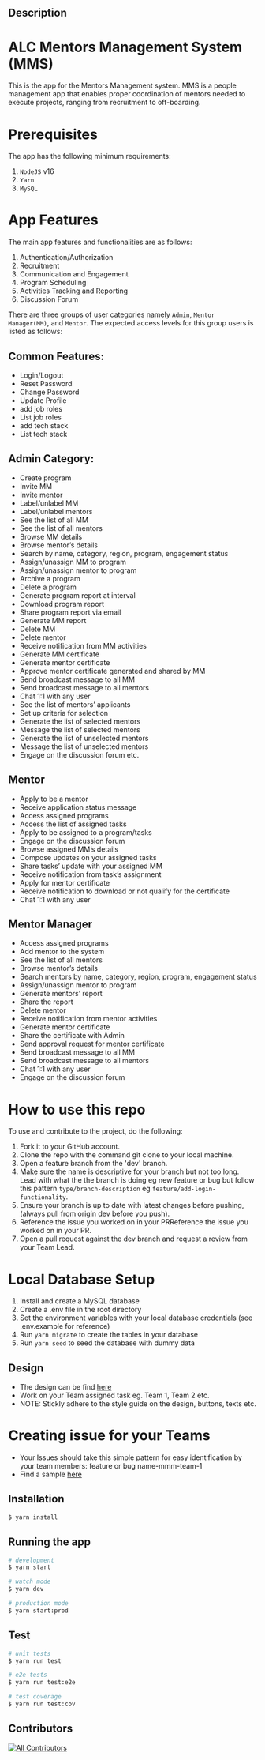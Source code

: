 
## Description

# ALC Mentors Management System (MMS)

This is the app for the Mentors Management system. MMS is a people management app that enables proper
coordination of mentors needed to execute projects, ranging from recruitment to off-boarding.


# Prerequisites

The app has the following minimum requirements:
1. `NodeJS` v16
2. `Yarn`
3. `MySQL`


# App Features

The main app features and functionalities are as follows:
1. Authentication/Authorization
2. Recruitment
3. Communication and Engagement
4. Program Scheduling
5. Activities Tracking and Reporting
6. Discussion Forum

There are three groups of user categories namely `Admin`, `Mentor Manager(MM)`, and `Mentor`. The expected access levels for this group
users is listed as follows:

## Common Features:
- Login/Logout
- Reset Password
- Change Password
- Update Profile
- add job roles
- List job roles
- add tech stack
- List tech stack

## Admin Category:
- Create program
- Invite MM
- Invite mentor
- Label/unlabel MM
- Label/unlabel mentors
- See the list of all MM
- See the list of all mentors
- Browse MM details
- Browse mentor’s details
- Search by name, category, region, program, engagement status
- Assign/unassign MM to program
- Assign/unassign mentor to program
- Archive a program
- Delete a program
- Generate program report at interval
- Download program report
- Share program report via email
- Generate MM report
- Delete MM
- Delete mentor
- Receive notification from MM activities
- Generate MM certificate
- Generate mentor certificate
- Approve mentor certificate generated and shared by MM
- Send broadcast message to all MM
- Send broadcast message to all mentors
- Chat 1:1 with any user
- See the list of mentors’ applicants
- Set up criteria for selection
- Generate the list of selected mentors
- Message the list of selected mentors
- Generate the list of unselected mentors
- Message the list of unselected mentors
- Engage on the discussion forum etc.

##  Mentor
- Apply to be a mentor
- Receive application status message
- Access assigned programs
- Access the list of assigned tasks
- Apply to be assigned to a program/tasks
- Engage on the discussion forum
- Browse assigned MM’s details
- Compose updates on your assigned tasks
- Share tasks’ update with your assigned MM
- Receive notification from task’s assignment
- Apply for mentor certificate
- Receive notification to download or not qualify for the certificate
- Chat 1:1 with any user

##  Mentor Manager
- Access assigned programs
- Add mentor to the system
- See the list of all mentors
- Browse mentor’s details
- Search mentors by name, category, region, program, engagement status
- Assign/unassign mentor to program
- Generate mentors’ report
- Share the report
- Delete mentor
- Receive notification from mentor activities
- Generate mentor certificate
- Share the certificate with Admin
- Send approval request for  mentor certificate
- Send broadcast message to all MM
- Send broadcast message to all mentors
- Chat 1:1 with any user
- Engage on the discussion forum

# How to use this repo

To use and contribute to the project, do the following:
1. Fork it to your GitHub account.
2. Clone the repo with the command git clone to your local machine.
3. Open a feature branch from the 'dev' branch.
4. Make sure the name is descriptive for your branch but not too long. Lead with what the the branch is doing
   eg new feature or bug but follow this pattern `type/branch-description` eg `feature/add-login-functionality`.
5. Ensure your branch is up to date with latest changes before pushing, (always pull from origin dev before you push).
6. Reference the issue you worked on in your PRReference the issue you worked on in your PR.
7. Open a pull request against the dev branch and request a review from your Team Lead.

# Local Database Setup
1. Install and create a MySQL database
2. Create a .env file in the root directory
3. Set the environment variables with your local database credentials (see .env.example for reference)
4. Run `yarn migrate` to create the tables in your database
5. Run `yarn seed` to seed the database with dummy data

## Design
- The design can be find [here](https://www.figma.com/file/JNZKj3lachPypSOMBOhC1e/MMS-ALC-Mobile-Project?node-id=0%3A1)
- Work on your Team assigned task eg. Team 1, Team 2 etc.
- NOTE: Stickly adhere to the style guide on the design, buttons, texts etc.

# Creating issue for your Teams
- Your Issues should take this simple pattern for easy identification by your team members: feature or bug name-mmm-team-1
- Find a sample [here](https://github.com/ALCOpenSource/alc-MMSystem-admin/issues/6)

## Installation

```bash
$ yarn install
```

## Running the app

```bash
# development
$ yarn start

# watch mode
$ yarn dev

# production mode
$ yarn start:prod
```

## Test

```bash
# unit tests
$ yarn run test

# e2e tests
$ yarn run test:e2e

# test coverage
$ yarn run test:cov
```

## Contributors

<!-- ALL-CONTRIBUTORS-LIST:START - Do not remove or modify this section -->
<!-- prettier-ignore-start -->
<!-- markdownlint-disable -->

<!-- markdownlint-restore -->
<!-- prettier-ignore-end -->

<!-- ALL-CONTRIBUTORS-LIST:END -->

<!-- ALL-CONTRIBUTORS-BADGE:START - Do not remove or modify this section -->
[![All Contributors](https://img.shields.io/badge/all_contributors-13-orange.svg?style=flat-square)](#contributors)
<!-- ALL-CONTRIBUTORS-BADGE:END -->